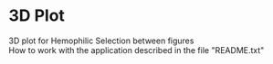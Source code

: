 # 3D Plot
3D plot for Hemophilic Selection between figures <br/>
How to work with the application described in the file "README.txt"
